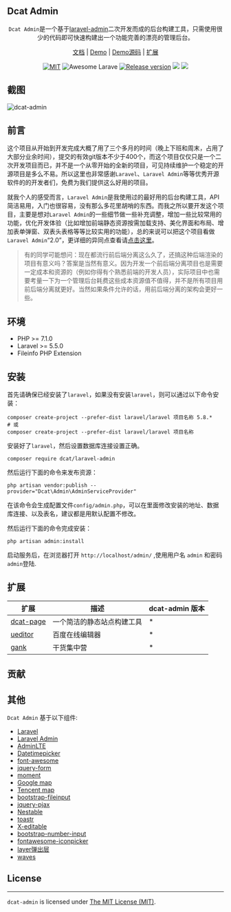 
<h2>
    Dcat Admin
</h2>

<p align="center"><code>Dcat Admin</code>是一个基于<a href="https://www.laravel-admin.org/" target="_blank">laravel-admin</a>二次开发而成的后台构建工具，只需使用很少的代码即可快速构建出一个功能完善的漂亮的管理后台。</p>

<p align="center">
<a href="https://jqhph.gitee.io/dcatadmin/">文档</a> |
<a href="https://jqhph.gitee.io/dcatadmin/demo.html">Demo</a> |
<a href="https://github.com/jqhph/dcat-admin-demo">Demo源码</a> |
<a href="#extensions">扩展</a>
</p>

<p align="center">
    <a href="https://github.com/jqhph/dcat-admin/blob/master/LICENSE"><img src="https://img.shields.io/badge/license-MIT-7389D8.svg?style=flat" alt="MIT"></a>
    <a><img src="https://img.shields.io/badge/awesome-laravel-59a9f8.svg?style=flat" alt="Awesome Larave"></a>
    <a href="https://github.com/jqhph/dcat-admin/releases" ><img src="https://img.shields.io/github/release/jqhph/dcat-admin.svg?color=4099DE" alt="Release version"/></a> 
    <a href="https://packagist.org/packages/dcat/laravel-admin"><img src="https://img.shields.io/packagist/dt/dcat/laravel-admin.svg?color=" /></a> 
    <a><img src="https://img.shields.io/github/repo-size/jqhph/dcat-admin.svg" /></a> 
</p>

## 截图

![dcat-admin](https://raw.githubusercontent.com/jqhph/dcat-admin/master/docs/screenshots/2.gif)

## 前言

这个项目从开始到开发完成大概了用了三个多月的时间（晚上下班和周末，占用了大部分业余时间），提交的有效git版本不少于400个，而这个项目仅仅只是一个二次开发项目而已，并不是一个从零开始的全新的项目，可见持续维护一个稳定的开源项目是多么不易。所以这里也非常感谢`Laravel`、`Laravel Admin`等等优秀开源软件的的开发者们，免费为我们提供这么好用的项目。

就我个人的感受而言，`Laravel Admin`是我使用过的最好用的后台构建工具，API简洁易用，入门也很容易，没有那么多花里胡哨的东西。而我之所以要开发这个项目，主要是想对`Laravel Admin`的一些细节做一些补充调整，增加一些比较常用的功能，优化开发体验（比如增加前端静态资源按需加载支持、美化界面和布局、增加表单弹窗、双表头表格等等比较实用的功能），总的来说可以把这个项目看做`Laravel Admin`“2.0”，更详细的异同点查看请[点击这里](https://jqhph.gitee.io/dcatadmin/docs-master-new.html)。

> 有的同学可能想问：现在都流行前后端分离这么久了，还搞这种后端渲染的项目有意义吗？答案是当然有意义。因为开发一个前后端分离项目也是需要一定成本和资源的（例如你得有个熟悉前端的开发人员），实际项目中也需要考量一下为一个管理后台耗费这些成本资源值不值得，并不是所有项目用前后端分离就更好。当然如果条件允许的话，用前后端分离的架构会更好一些。

## 环境
 - PHP >= 7.1.0
 - Laravel >= 5.5.0
 - Fileinfo PHP Extension

## 安装

首先请确保已经安装了`laravel`，如果没有安装`laravel`，则可以通过以下命令安装：
```
composer create-project --prefer-dist laravel/laravel 项目名称 5.8.*
# 或
composer create-project --prefer-dist laravel/laravel 项目名称
```

安装好了`laravel`，然后设置数据库连接设置正确。

```
composer require dcat/laravel-admin
```

然后运行下面的命令来发布资源：

```
php artisan vendor:publish --provider="Dcat\Admin\AdminServiceProvider"
```

在该命令会生成配置文件`config/admin.php`，可以在里面修改安装的地址、数据库连接、以及表名，建议都是用默认配置不修改。

然后运行下面的命令完成安装：
```
php artisan admin:install
```

启动服务后，在浏览器打开 `http://localhost/admin/` ,使用用户名 `admin` 和密码 `admin`登陆.


<a name="extensions"></a>
## 扩展

| 扩展                                        | 描述                              | dcat-admin 版本                             |
| ------------------------------------------------ | ---------------------------------------- |---------------------------------------- |
| [dcat-page](https://github.com/jqhph/dcat-page)             | 一个简洁的静态站点构建工具 | * |
| [ueditor](https://github.com/jqhph/dcat-admin-ueditor) | 百度在线编辑器          | * |
| [gank](https://github.com/jqhph/dcat-admin-gank) | 干货集中营          |* |


## 贡献



## 其他
`Dcat Admin` 基于以下组件:

+ [Laravel](https://laravel.com/)
+ [Laravel Admin](https://www.laravel-admin.org/)
+ [AdminLTE](https://almsaeedstudio.com/)
+ [Datetimepicker](http://eonasdan.github.io/bootstrap-datetimepicker/)
+ [font-awesome](http://fontawesome.io)
+ [jquery-form](https://github.com/jquery-form/form)
+ [moment](http://momentjs.com/)
+ [Google map](https://www.google.com/maps)
+ [Tencent map](http://lbs.qq.com/)
+ [bootstrap-fileinput](https://github.com/kartik-v/bootstrap-fileinput)
+ [jquery-pjax](https://github.com/defunkt/jquery-pjax)
+ [Nestable](http://dbushell.github.io/Nestable/)
+ [toastr](http://codeseven.github.io/toastr/)
+ [X-editable](http://github.com/vitalets/x-editable)
+ [bootstrap-number-input](https://github.com/wpic/bootstrap-number-input)
+ [fontawesome-iconpicker](https://github.com/itsjavi/fontawesome-iconpicker)
+ [layer弹出层](http://layer.layui.com/)
+ [waves](https://github.com/fians/Waves)


## License
------------
`dcat-admin` is licensed under [The MIT License (MIT)](LICENSE).

